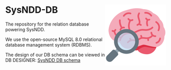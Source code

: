 # SysNDD-DB <img src='../app/public/img/icons/android-chrome-192x192.png' align="right" alt="SysNDD logo" width="192" height="192" />

The repository for the relation database powering SysNDD.

We use the open-source MySQL 8.0 relational database management system (RDBMS).

The design of our DB schema can be viewed in DB DESIGNER:
[SysNDD DB schema](https://dbdesigner.page.link/3Morx9HZxzqt4R379)